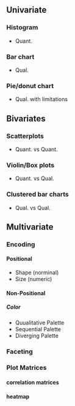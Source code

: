 ## Univariate 
### Histogram 
- Quant. 
### Bar chart
- Qual. 
### Pie/donut chart
- Qual.  with limitations 

## Bivariates  

### Scatterplots  
- Quant. vs Quant.  
### Violin/Box plots 
- Quant. vs Qual.
### Clustered bar charts
- Qual. vs Qual.

## Multivariate  
### Encoding
#### Positional 
- Shape (norminal)
- Size (numeric)
#### Non-Positional 
##### Color 
- Quualitative Palette 
- Sequential Palette 
- Diverging Palette 
### Faceting 

### Plot Matrices
#### correlation matrices
#### heatmap